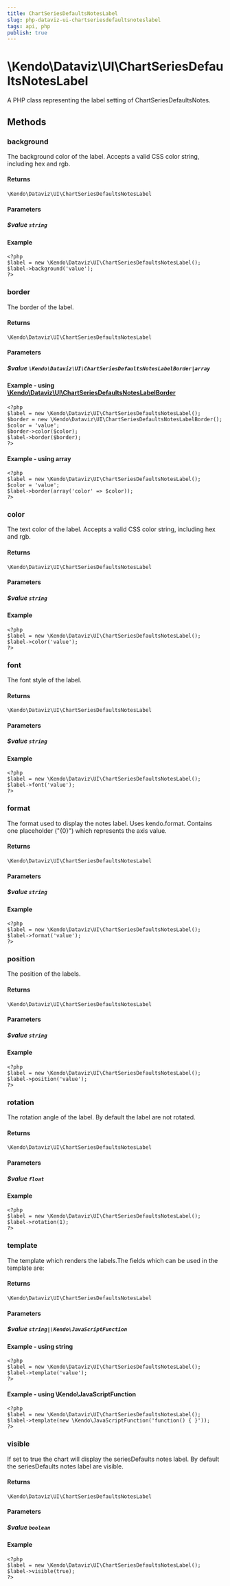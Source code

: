 ```yaml
---
title: ChartSeriesDefaultsNotesLabel
slug: php-dataviz-ui-chartseriesdefaultsnoteslabel
tags: api, php
publish: true
---
```


# \Kendo\Dataviz\UI\ChartSeriesDefaultsNotesLabel

A PHP class representing the label setting of ChartSeriesDefaultsNotes.


## Methods

### background
The background color of the label. Accepts a valid CSS color string, including hex and rgb.

#### Returns
`\Kendo\Dataviz\UI\ChartSeriesDefaultsNotesLabel`

#### Parameters

##### $value `string`



#### Example 
    <?php
    $label = new \Kendo\Dataviz\UI\ChartSeriesDefaultsNotesLabel();
    $label->background('value');
    ?>

### border

The border of the label.

#### Returns
`\Kendo\Dataviz\UI\ChartSeriesDefaultsNotesLabel`

#### Parameters

##### $value `\Kendo\Dataviz\UI\ChartSeriesDefaultsNotesLabelBorder|array`


#### Example - using [\Kendo\Dataviz\UI\ChartSeriesDefaultsNotesLabelBorder](/api/wrappers/php/Kendo/Dataviz/UI/ChartSeriesDefaultsNotesLabelBorder)
    <?php
    $label = new \Kendo\Dataviz\UI\ChartSeriesDefaultsNotesLabel();
    $border = new \Kendo\Dataviz\UI\ChartSeriesDefaultsNotesLabelBorder();
    $color = 'value';
    $border->color($color);
    $label->border($border);
    ?>

#### Example - using array

    <?php
    $label = new \Kendo\Dataviz\UI\ChartSeriesDefaultsNotesLabel();
    $color = 'value';
    $label->border(array('color' => $color));
    ?>

### color
The text color of the label. Accepts a valid CSS color string, including hex and rgb.

#### Returns
`\Kendo\Dataviz\UI\ChartSeriesDefaultsNotesLabel`

#### Parameters

##### $value `string`



#### Example 
    <?php
    $label = new \Kendo\Dataviz\UI\ChartSeriesDefaultsNotesLabel();
    $label->color('value');
    ?>

### font
The font style of the label.

#### Returns
`\Kendo\Dataviz\UI\ChartSeriesDefaultsNotesLabel`

#### Parameters

##### $value `string`



#### Example 
    <?php
    $label = new \Kendo\Dataviz\UI\ChartSeriesDefaultsNotesLabel();
    $label->font('value');
    ?>

### format
The format used to display the notes label. Uses kendo.format. Contains one placeholder ("{0}") which represents the axis value.

#### Returns
`\Kendo\Dataviz\UI\ChartSeriesDefaultsNotesLabel`

#### Parameters

##### $value `string`



#### Example 
    <?php
    $label = new \Kendo\Dataviz\UI\ChartSeriesDefaultsNotesLabel();
    $label->format('value');
    ?>

### position
The position of the labels.

#### Returns
`\Kendo\Dataviz\UI\ChartSeriesDefaultsNotesLabel`

#### Parameters

##### $value `string`



#### Example 
    <?php
    $label = new \Kendo\Dataviz\UI\ChartSeriesDefaultsNotesLabel();
    $label->position('value');
    ?>

### rotation
The rotation angle of the label. By default the label are not rotated.

#### Returns
`\Kendo\Dataviz\UI\ChartSeriesDefaultsNotesLabel`

#### Parameters

##### $value `float`



#### Example 
    <?php
    $label = new \Kendo\Dataviz\UI\ChartSeriesDefaultsNotesLabel();
    $label->rotation(1);
    ?>

### template
The template which renders the labels.The fields which can be used in the template are:

#### Returns
`\Kendo\Dataviz\UI\ChartSeriesDefaultsNotesLabel`

#### Parameters

##### $value `string|\Kendo\JavaScriptFunction`



#### Example  - using string
    <?php
    $label = new \Kendo\Dataviz\UI\ChartSeriesDefaultsNotesLabel();
    $label->template('value');
    ?>

#### Example  - using \Kendo\JavaScriptFunction
    <?php
    $label = new \Kendo\Dataviz\UI\ChartSeriesDefaultsNotesLabel();
    $label->template(new \Kendo\JavaScriptFunction('function() { }'));
    ?>

### visible
If set to true the chart will display the seriesDefaults notes label. By default the seriesDefaults notes label are visible.

#### Returns
`\Kendo\Dataviz\UI\ChartSeriesDefaultsNotesLabel`

#### Parameters

##### $value `boolean`



#### Example 
    <?php
    $label = new \Kendo\Dataviz\UI\ChartSeriesDefaultsNotesLabel();
    $label->visible(true);
    ?>

